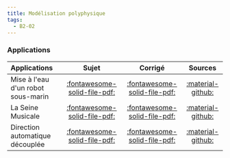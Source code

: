 ```yaml
---
title: Modélisation polyphysique 
tags:
  - B2-02
---
```


[comment]: <> (Généré automatiquement par ALL_PDF/make_markdown.py, creation_fichiers_activites)


### Applications 
 
| Applications | Sujet | Corrigé | Sources  | 
| :-------------- | :---: | :-----: | :------: | 
| Mise à l'eau d'un robot sous-marin | [:fontawesome-solid-file-pdf:](https://xpessoles-cpge.fr/pdf/Application_01_ROV_Sujet.pdf) | [:fontawesome-solid-file-pdf:](https://xpessoles-cpge.fr/pdf/Application_01_ROV_Corrige.pdf) | [:material-github:](https://github.com/xpessoles/PSI_Cy_01_ModelisationSystemes/tree/main/Ch_01_Generalites/Application_01_ROV) | 
| La Seine Musicale | [:fontawesome-solid-file-pdf:](https://xpessoles-cpge.fr/pdf/Application_02_SeineMusicale_Sujet.pdf) | [:fontawesome-solid-file-pdf:](https://xpessoles-cpge.fr/pdf/Application_02_SeineMusicale_Corrige.pdf) | [:material-github:](https://github.com/xpessoles/PSI_Cy_01_ModelisationSystemes/tree/main/Ch_01_Generalites/Application_02_SeineMusicale) | 
| Direction automatique découplée | [:fontawesome-solid-file-pdf:](https://xpessoles-cpge.fr/pdf/Application_03_DirectionDecouplee_Sujet.pdf) | [:fontawesome-solid-file-pdf:](https://xpessoles-cpge.fr/pdf/Application_03_DirectionDecouplee_Corrige.pdf) | [:material-github:](https://github.com/xpessoles/PSI_Cy_01_ModelisationSystemes/tree/main/Ch_01_Generalites/Application_03_DirectionDecouplee) | 




